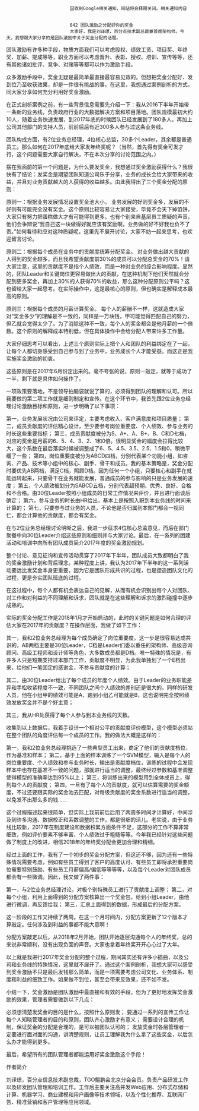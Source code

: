 
                            
                            因收到Google相关通知，网站将会择期关闭。相关通知内容
                            
                            
                            042 团队激励之分配好你的奖金
                            大家好，我是刘译璟，百分点技术副总裁兼首席架构师。今天，我想跟大家分享的是团队激励中关于奖金分配的话题。

团队激励有许多种手段，物质方面我们可以考虑股权、绩效工资、项目奖、年终奖、加薪、提成等等，职业方面可以考虑晋升、表彰、授权、培训、宣传等等，还有其他诸如批评、竞争、对赌等等都可以作为激励手段。

众多激励手段中，奖金无疑是最简单最直接最容易见效的。但想把奖金分配好、发到位乃至收获效果，却是一件很有挑战的事。在这里，我想通过案例剖析的方式，同大家分享如何充分利用好奖金激励。

在正式剖析案例之前，有一些背景信息需要先介绍一下：我从2016下半年开始带一条新的业务线，负责政府行业的大数据解决方案和项目落地。团队规模最初大约10人，随着业务快速发展，到2017年底的时候团队已经发展到了180多人，再加上公司其他部门的支持人员，前前后后有近300多人参与过这条业务线。

团队构成方面，有2位业务总经理，4位核心总监，30多个Leader，其余都是普通员工。那么如何在2017年底给大家发年终奖呢？（当然，首先得有奖金可发才行，这个问题需要大家自行解决，不在本次分享的讨论范围之内。）

摆在我面前的第一个问题是，为什么要发奖金，我想通过奖金激励获得什么？我很快有了结论：发奖金是期望团队知道公司乐于分享，业务的成长会给大家带来的收益，并且对业务贡献越大的人获得的收益越多。由此我得出了三个奖金分配的原则：

原则一：根据业务发展情况设置奖金池大小。 业务发展的好则奖金多，发展的不好则有可能完全没有奖金。这个原则比较容易让大家接受，毕竟不会天下掉馅饼，大家只有努力把蛋糕做大才有可能得到更多。也有个别来自基层员工质疑的声音，他们会争辩说“我自己这一块做得好就应该有奖励啊，业务做的好不好我也负不了责。”如何看待和应对这种质疑呢，这里先不展开讨论，大家不妨一起来思考，也欢迎留言讨论。

原则二：根据每个成员在业务中的贡献度统筹分配奖金。 对业务做出越大贡献的人得到的奖金越多，而且我希望贡献度前30%的成员可以分配总奖金的70%！请大家注意，这里的贡献度不是指个人绩效，而是一种对业务的综合影响程度。显然的，团队Leader和关键岗位更容易做出大的贡献，在这种机制下他们天然就会分配到更多奖金，再加上30%的人获得70%的收益，那么这种分配原则公平吗？这也留给大家一起思考。在实际操作中，这是最核心的原则，但也确实是解释成本最高的原则。

原则三：根据每个成员的月薪计算奖金。 每个人的薪酬不一样，这就造成大家对“奖金多少”的理解是不一致的，同样是一万块钱，甲可能觉得匹配自己的努力，但乙就会觉得太少了。为了消除这种不一致，每个人的奖金都会是他月薪的一个倍数。这个原则的解释成本特别低，但在具体操作中会给分配人带来许多工作量。

大家仔细思考可以看出，上述三个原则实际上把个人和团队的利益绑定在了一起，让每个人都切身感受到自己参与到了业务中，业务成长个人才能受益。而这正是我实施奖金激励的初衷。

这些原则是在2017年6月份定出来的。毫不夸张的说，原则一敲定，就等于成功了一半，剩下就是具体如何操作了。

一项政策要落地，不是领导拍脑袋就说了算的，必须得到团队的理解和认可。所以我要做的第二项工作就是细则制定和宣传。在这个环节中，我首先跟2位业务总经理讨论激励目标和原则，进一步明确了以下事项：


第一，业务发展状况由公司来评定，主要考虑收入、客户满意度和项目质量；
第二，成员贡献度的评估精心设计，至少要参考岗位重要度、个人绩效、参与业务的时长这些重要指标；
第三，成员贡献度被分为S、A+、A、B+、B、C和D七档，对应的奖金是月薪的6、5、4、3、2、1和0倍。很明显奖金的幅度会拉得比较大，这个系数在最后落实时候被调整成了6、5、4.5、3.5、2.5、1.5和0，稍微平缓了一些；
第四，岗位重要度被分为ABCD四档，分别代表某个功能小组，如咨询、产品、技术等小组中的核心、副手、骨干和成员。我的基本策略是，奖金分配时要优先AB两档，满足C档，照顾D档。因为任何一个小组，只要核心和副手在就能运转起来，只要骨干在业务就能发展，普通成员的参与影响的只是业务发展的速度；
第五，个人绩效被划分为SABCD五档，分别代表超预期、优秀、良好、合格和不合格。由30位Leader按照小组成员的日常工作情况来评价，并且进行面谈后确定；
第六，参与业务的时长由HR给出，基本上是按照入职到本业务线的时间来计算的；
第七，只要参与过业务的人员，不论他是否归属到本部门都会一视同仁，都会计算他的贡献度，都会有奖金。


在与2位业务总经理讨论明晰之后，我进一步征求4位核心总监意见，而后在部门聚餐中向30位Leader介绍这些原则和细则并与大家讨论。最后，在一系列的团建活动和培训中向所有团队成员简介2017年度的奖金激励规划。

整个讨论、意见征询和宣传活动贯穿了2017年下半年，团队成员大致都明白了我的奖金激励计划和背后理念。某种程度上讲，我认为2017年下半年的这一系列活动要远比发奖金本身更重要，因为它是团队形成共识的过程，也是塑造团队文化的过程，更是夯实团队班底的过程。

在这过程中，每个人都有机会表达自己的见解，从而有机会识别出每个人对团队、对工作和对利益的不同理解和诉求，团队就是在这些理解和诉求的激烈碰撞中逐步成熟的。

实际的奖金分配工作是2018年1月才开始启动的，此时的关键问题是如何合理的评估大家在2017年的贡献度？在操作层面，我做了如下工作：

其一，我和2位业务总经理为每个成员确定了岗位重要度。这一步是很容易达成共识的，AB两档主要是30位Leader，C档是Leader们委以重任的架构师、高级咨询顾问、高级工程师和设计师等角色，大多数成员都是D档。唯一特殊的情况是，有许多人只是短期支持过本部门工作，贡献度不明显，为此我单独划了一个E档出来，给他们一笔固定的感谢金，不参与贡献度的计算；

其二，由30位Leader给出了每个成员的年度个人绩效。由于Leader的业务职能差异和手松收紧程度不一致，不同团队之间个人绩效的差别还是很大的。同样的研发人员，他在小组甲的绩效可能是A，跑到小组乙可能就是B，这也说明完全按照绩效发放奖金并不是个好主意；

其三，我从HR处获得了每个人参与到本业务线的天数。

收集到以上数据后，我着手设计一个相对公平的贡献度评价模型，这个模型必须站在整个团队的角度评估每一个成员的工作。我的做法大概是这样的：


第一，我和2位业务总经理挑选了一些典型员工出来，商定了他们的贡献度档位，作为基准和样本；
第二，基于上面的样本训练了一个SVM模型，输入是每个人的岗位重要度、个人绩效和参与业务时长，输出是贡献度档位，训练的过程中会发现样本中也存在基准不一致的问题，那就进行适当的调整，最终经过参数和基准调整使得模型的准确率达到95%以上；
第三，将训练出来的模型用到全体成员上，得到每个人的贡献度；
第四，一旦有了每个人的贡献度，就可以估算需要的奖金额度，不过还要跟实际的奖金池去匹配，对每级贡献度的奖金系数进行适当的调整，以免发不出那么多的钱……


这个过程描述起来很简单，但实际上我前前后后用了两周多时间才计算好，中间涉及到许多沟通、数据校正和系数调整的工作，都是很细的活儿。老实说，由于业务线比较新，2017年在制度建设和数据积累方面条件不足，这部分的工作不算非常细致，例如评价要素不够丰富、个人绩效过于粗糙等等。今年我已经针对这些问题做了制度上的改进，相信2018年的年终奖分配会更加合理和精细。

经过上面的工作，我有了一个初步的奖金分配方案，但这还不够，因为还有一些特殊情况需要考虑，例如有些员工得到了客户的高度认可、有些员工即将承担重要岗位需要特别鼓励、有些员工月薪偏高/偏低等等等等，以及每个Leader对团队成员都会有一些微调。因此，我又做了两件事：


第一，与2位业务总经理讨论，对极个别特殊员工进行了贡献度上调整；
第二，对每个小组，利用上面得到的分配方案核算出一个奖金包，给到小组Leader，由他进行微调，再反馈给我；
第三，汇总上面得到的数据，形成最后的分配方案。


这一阶段的工作又持续了两周。在这一个月时间内，分配方案更新了12个版本才算敲定。任何涉及到利益的事都不能大意啊！

分配方案敲定以后，从2018年2月开始，团队开始逐层沟通每个人的年终奖，总的来说非常顺利，没有出现负面的声音。大家也拿着年终奖开开心心过了大年。

以上就是我进行2017年奖金分配的整个过程，期间其实还有许多小插曲，以及公司和业务线的特殊情况，这里就不展开了。通过这个案例剖析，我想大家可以感受到奖金激励不只是最后发钱那么简单，而是一项需要考虑公司文化、业务体系、制度和利益的细致工作。如果做不到位，甚至会带来反效果，还不如不发。

小结一下，奖金激励是团队激励中最直接和有效的手段，但为了更好地发挥奖金激励的效果，管理者需要做到以下几点：


必须想清楚发奖金的目的是什么，按照什么原则发；
要通过一系列的宣传工作让每个人知晓管理者的目的和原则，团队齐心激励才有意义；
需要设计合理的机制，保证奖金的分配是合理的，是可以被团队认可的；
发放奖金时各层管理者一定要进行面对面的沟通，讲清楚规则，让员工理解我为什么拿了这些奖金，以后怎么办才能得到更多。


最后，希望所有的团队管理者都能运用好奖金激励这个手段！

作者简介

刘译璟，百分点信息技术副总裁，TGO鲲鹏会北京分会会员。负责产品研发工作以及研发团队管理和培训工作。工作后主要关注高并发Web应用、分布式存储和计算、机器学习、商业建模和用户画像等技术领域，以及个性化推荐、互联网广告、精准营销和客户管理等应用领域。

                        
                        
                            